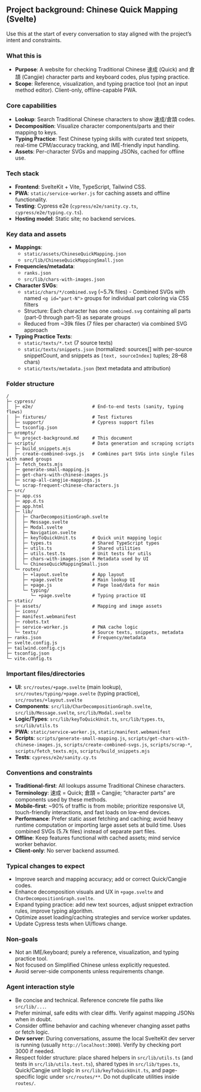 ## Project background: Chinese Quick Mapping (Svelte)

Use this at the start of every conversation to stay aligned with the project’s intent and constraints.

### What this is

- **Purpose**: A website for checking Traditional Chinese 速成 (Quick) and 倉頡 (Cangjie) character parts and keyboard codes, plus typing practice.
- **Scope**: Reference, visualization, and typing practice tool (not an input method editor). Client-only, offline-capable PWA.

### Core capabilities

- **Lookup**: Search Traditional Chinese characters to show 速成/倉頡 codes.
- **Decomposition**: Visualize character components/parts and their mapping to keys.
- **Typing Practice**: Test Chinese typing skills with curated text snippets, real-time CPM/accuracy tracking, and IME-friendly input handling.
- **Assets**: Per-character SVGs and mapping JSONs, cached for offline use.

### Tech stack

- **Frontend**: SvelteKit + Vite, TypeScript, Tailwind CSS.
- **PWA**: `static/service-worker.js` for caching assets and offline functionality.
- **Testing**: Cypress e2e (`cypress/e2e/sanity.cy.ts`, `cypress/e2e/typing.cy.ts`).
- **Hosting model**: Static site; no backend services.

### Key data and assets

- **Mappings**:
  - `static/assets/ChineseQuickMapping.json`
  - `src/lib/ChineseQuickMappingSmall.json`
- **Frequencies/metadata**:
  - `ranks.json`
  - `src/lib/chars-with-images.json`
- **Character SVGs**:
  - `static/chars/*/combined.svg` (~5.7k files) - Combined SVGs with named `<g id="part-N">` groups for individual part coloring via CSS filters
  - Structure: Each character has one `combined.svg` containing all parts (part-0 through part-5) as separate groups
  - Reduced from ~39k files (7 files per character) via combined SVG approach
- **Typing Practice Texts**:
  - `static/texts/*.txt` (7 source texts)
  - `static/texts/snippets.json` (normalized: sources[] with per-source snippetCount, and snippets as `[text, sourceIndex]` tuples; 28–68 chars)
  - `static/texts/metadata.json` (text metadata and attribution)

### Folder structure

```
/
├─ cypress/
│  ├─ e2e/                      # End-to-end tests (sanity, typing flows)
│  ├─ fixtures/                 # Test fixtures
│  ├─ support/                  # Cypress support files
│  └─ tsconfig.json
├─ prompts/
│  └─ project-background.md     # This document
├─ scripts/                     # Data generation and scraping scripts
│  ├─ build_snippets.mjs
│  ├─ create-combined-svgs.js   # Combines part SVGs into single files with named groups
│  ├─ fetch_texts.mjs
│  ├─ generate-small-mapping.js
│  ├─ get-chars-with-chinese-images.js
│  ├─ scrap-all-cangjie-mappings.js
│  └─ scrap-frequent-chinese-characters.js
├─ src/
│  ├─ app.css
│  ├─ app.d.ts
│  ├─ app.html
│  ├─ lib/
│  │  ├─ CharDecompositionGraph.svelte
│  │  ├─ Message.svelte
│  │  ├─ Modal.svelte
│  │  ├─ Navigation.svelte
│  │  ├─ keyToQuickUnit.ts      # Quick unit mapping logic
│  │  ├─ types.ts               # Shared TypeScript types
│  │  ├─ utils.ts               # Shared utilities
│  │  ├─ utils.test.ts          # Unit tests for utils
│  │  ├─ chars-with-images.json # Metadata used by UI
│  │  └─ ChineseQuickMappingSmall.json
│  └─ routes/
│     ├─ +layout.svelte         # App layout
│     ├─ +page.svelte           # Main lookup UI
│     ├─ +page.js               # Page load/data for main
│     └─ typing/
│        └─ +page.svelte        # Typing practice UI
├─ static/
│  ├─ assets/                   # Mapping and image assets
│  ├─ icons/
│  ├─ manifest.webmanifest
│  ├─ robots.txt
│  ├─ service-worker.js         # PWA cache logic
│  └─ texts/                    # Source texts, snippets, metadata
├─ ranks.json                   # Frequency/metadata
├─ svelte.config.js
├─ tailwind.config.cjs
├─ tsconfig.json
└─ vite.config.ts
```

### Important files/directories

- **UI**: `src/routes/+page.svelte` (main lookup), `src/routes/typing/+page.svelte` (typing practice), `src/routes/+layout.svelte`
- **Components**: `src/lib/CharDecompositionGraph.svelte`, `src/lib/Message.svelte`, `src/lib/Modal.svelte`
- **Logic/Types**: `src/lib/keyToQuickUnit.ts`, `src/lib/types.ts`, `src/lib/utils.ts`
- **PWA**: `static/service-worker.js`, `static/manifest.webmanifest`
- **Scripts**: `scripts/generate-small-mapping.js`, `scripts/get-chars-with-chinese-images.js`, `scripts/create-combined-svgs.js`, `scripts/scrap-*`, `scripts/fetch_texts.mjs`, `scripts/build_snippets.mjs`
- **Tests**: `cypress/e2e/sanity.cy.ts`

### Conventions and constraints

- **Traditional-first**: All lookups assume Traditional Chinese characters.
- **Terminology**: 速成 = Quick; 倉頡 = Cangjie; “character parts” are components used by these methods.
- **Mobile-first**: ~90% of traffic is from mobile; prioritize responsive UI, touch-friendly interactions, and fast loads on low-end devices.
- **Performance**: Prefer static asset fetching and caching; avoid heavy runtime computation or importing large asset sets at build time. Uses combined SVGs (5.7k files) instead of separate part files.
- **Offline**: Keep features functional with cached assets; mind service worker behavior.
- **Client-only**: No server backend assumed.

### Typical changes to expect

- Improve search and mapping accuracy; add or correct Quick/Cangjie codes.
- Enhance decomposition visuals and UX in `+page.svelte` and `CharDecompositionGraph.svelte`.
- Expand typing practice: add new text sources, adjust snippet extraction rules, improve typing algorithm.
- Optimize asset loading/caching strategies and service worker updates.
- Update Cypress tests when UI/flows change.

### Non-goals

- Not an IME/keyboard; purely a reference, visualization, and typing practice tool.
- Not focused on Simplified Chinese unless explicitly requested.
- Avoid server-side components unless requirements change.

### Agent interaction style

- Be concise and technical. Reference concrete file paths like `src/lib/...`.
- Prefer minimal, safe edits with clear diffs. Verify against mapping JSONs when in doubt.
- Consider offline behavior and caching whenever changing asset paths or fetch logic.
- **Dev server**: During conversations, assume the local SvelteKit dev server is running (usually `http://localhost:3000`). Verify by checking port 3000 if needed.
- Respect folder structure: place shared helpers in `src/lib/utils.ts` (and tests in `src/lib/utils.test.ts`), shared types in `src/lib/types.ts`, Quick/Cangjie unit logic in `src/lib/keyToQuickUnit.ts`, and page-specific logic under `src/routes/**`. Do not duplicate utilities inside `routes/`.
